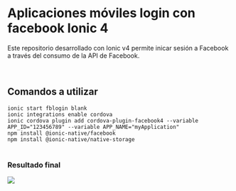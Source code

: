 # Aplicaciones móviles login con facebook Ionic 4
<p>Este repositorio desarrollado con Ionic v4 permite inicar sesión a Facebook a través del consumo de la API de Facebook.</p>
<br> 
<h2>Comandos a utilizar</h2>
<code>ionic start fblogin blank</code><br>
<code>ionic integrations enable cordova</code><br>
<code>ionic cordova plugin add cordova-plugin-facebook4 --variable APP_ID="123456789" --variable APP_NAME="myApplication"</code><br>
<code>npm install @ionic-native/facebook</code><br>
<code>npm install @ionic-native/native-storage</code><br>
<br>
<h3>Resultado final</h3>
<img src="http://7optativacms.byethost7.com/logf.jpg">

